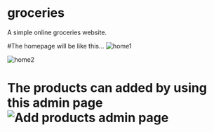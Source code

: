 # groceries
 A simple online groceries website.
 
 #The homepage will be like this...
![home1](https://user-images.githubusercontent.com/61114770/111400056-8a8f8f00-86ec-11eb-8c3b-493eabbdbf5d.jpg)





![home2](https://user-images.githubusercontent.com/61114770/111400126-adba3e80-86ec-11eb-9476-ca56886be886.jpg)



# The products can added by using this admin page![Add products admin page](https://user-images.githubusercontent.com/61114770/111400188-cfb3c100-86ec-11eb-9bce-2b799085dce3.jpg)
